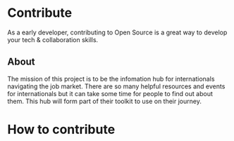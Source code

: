 # Contribute

As a early developer, contributing to Open Source is a great way to develop your tech & collaboration skills. 


## About

The mission of this project is to be the infomation hub for internationals navigating the job market. There are so many helpful resources and events for internationals but it can take some time for people to find out about them. This hub will form part of their toolkit to use on their journey. 

# How to contribute

